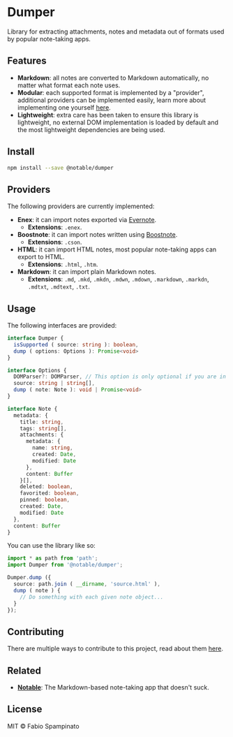 # Dumper

Library for extracting attachments, notes and metadata out of formats used by popular note-taking apps.

## Features

- **Markdown**: all notes are converted to Markdown automatically, no matter what format each note uses.
- **Modular**: each supported format is implemented by a "provider", additional providers can be implemented easily, learn more about implementing one yourself [here](https://github.com/notable/dumper/blob/master/.github/CONTRIBUTING.md).
- **Lightweight**: extra care has been taken to ensure this library is lightweight, no external DOM implementation is loaded by default and the most lightweight dependencies are being used.

## Install

```sh
npm install --save @notable/dumper
```

## Providers

The following providers are currently implemented:

- **Enex**: it can import notes exported via [Evernote](https://evernote.com).
  - **Extensions**: `.enex`.
- **Boostnote**: it can import notes written using [Boostnote](https://boostnote.io).
  - **Extensions**: `.cson`.
- **HTML**: it can import HTML notes, most popular note-taking apps can export to HTML.
  - **Extensions**: `.html`, `.htm`.
- **Markdown**: it can import plain Markdown notes.
  - **Extensions**: `.md`, `.mkd`, `.mkdn`, `.mdwn`, `.mdown`, `.markdown`, `.markdn`, `.mdtxt`, `.mdtext`, `.txt`.

## Usage

The following interfaces are provided:

```ts
interface Dumper {
  isSupported ( source: string ): boolean,
  dump ( options: Options ): Promise<void>
}

interface Options {
  DOMParser?: DOMParser, // This option is only optional if you are in a browser-like environment, e.i. "window.DOMParser" exists
  source: string | string[],
  dump ( note: Note ): void | Promise<void>
}

interface Note {
  metadata: {
    title: string,
    tags: string[],
    attachments: {
      metadata: {
        name: string,
        created: Date,
        modified: Date
      },
      content: Buffer
    }[],
    deleted: boolean,
    favorited: boolean,
    pinned: boolean,
    created: Date,
    modified: Date
  },
  content: Buffer
}
```

You can use the library like so:

```ts
import * as path from 'path';
import Dumper from '@notable/dumper';

Dumper.dump ({
  source: path.join ( __dirname, 'source.html' ),
  dump ( note ) {
    // Do something with each given note object...
  }
});
```

## Contributing

There are multiple ways to contribute to this project, read about them [here](https://github.com/notable/dumper/blob/master/.github/CONTRIBUTING.md).

## Related

- **[Notable](https://github.com/notable/notable)**: The Markdown-based note-taking app that doesn't suck.

## License

MIT © Fabio Spampinato
